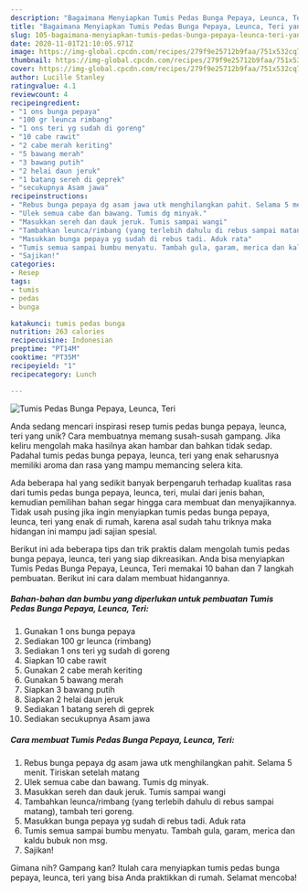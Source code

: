 ```yaml
---
description: "Bagaimana Menyiapkan Tumis Pedas Bunga Pepaya, Leunca, Teri yang Menggugah Selera"
title: "Bagaimana Menyiapkan Tumis Pedas Bunga Pepaya, Leunca, Teri yang Menggugah Selera"
slug: 105-bagaimana-menyiapkan-tumis-pedas-bunga-pepaya-leunca-teri-yang-menggugah-selera
date: 2020-11-01T21:10:05.971Z
image: https://img-global.cpcdn.com/recipes/279f9e25712b9faa/751x532cq70/tumis-pedas-bunga-pepaya-leunca-teri-foto-resep-utama.jpg
thumbnail: https://img-global.cpcdn.com/recipes/279f9e25712b9faa/751x532cq70/tumis-pedas-bunga-pepaya-leunca-teri-foto-resep-utama.jpg
cover: https://img-global.cpcdn.com/recipes/279f9e25712b9faa/751x532cq70/tumis-pedas-bunga-pepaya-leunca-teri-foto-resep-utama.jpg
author: Lucille Stanley
ratingvalue: 4.1
reviewcount: 4
recipeingredient:
- "1 ons bunga pepaya"
- "100 gr leunca rimbang"
- "1 ons teri yg sudah di goreng"
- "10 cabe rawit"
- "2 cabe merah keriting"
- "5 bawang merah"
- "3 bawang putih"
- "2 helai daun jeruk"
- "1 batang sereh di geprek"
- "secukupnya Asam jawa"
recipeinstructions:
- "Rebus bunga pepaya dg asam jawa utk menghilangkan pahit. Selama 5 menit. Tiriskan setelah matang"
- "Ulek semua cabe dan bawang. Tumis dg minyak."
- "Masukkan sereh dan dauk jeruk. Tumis sampai wangi"
- "Tambahkan leunca/rimbang (yang terlebih dahulu di rebus sampai matang), tambah teri goreng."
- "Masukkan bunga pepaya yg sudah di rebus tadi. Aduk rata"
- "Tumis semua sampai bumbu menyatu. Tambah gula, garam, merica dan kaldu bubuk non msg."
- "Sajikan!"
categories:
- Resep
tags:
- tumis
- pedas
- bunga

katakunci: tumis pedas bunga 
nutrition: 263 calories
recipecuisine: Indonesian
preptime: "PT14M"
cooktime: "PT35M"
recipeyield: "1"
recipecategory: Lunch

---
```



![Tumis Pedas Bunga Pepaya, Leunca, Teri](https://img-global.cpcdn.com/recipes/279f9e25712b9faa/751x532cq70/tumis-pedas-bunga-pepaya-leunca-teri-foto-resep-utama.jpg)

Anda sedang mencari inspirasi resep tumis pedas bunga pepaya, leunca, teri yang unik? Cara membuatnya memang susah-susah gampang. Jika keliru mengolah maka hasilnya akan hambar dan bahkan tidak sedap. Padahal tumis pedas bunga pepaya, leunca, teri yang enak seharusnya memiliki aroma dan rasa yang mampu memancing selera kita.



Ada beberapa hal yang sedikit banyak berpengaruh terhadap kualitas rasa dari tumis pedas bunga pepaya, leunca, teri, mulai dari jenis bahan, kemudian pemilihan bahan segar hingga cara membuat dan menyajikannya. Tidak usah pusing jika ingin menyiapkan tumis pedas bunga pepaya, leunca, teri yang enak di rumah, karena asal sudah tahu triknya maka hidangan ini mampu jadi sajian spesial.


Berikut ini ada beberapa tips dan trik praktis dalam mengolah tumis pedas bunga pepaya, leunca, teri yang siap dikreasikan. Anda bisa menyiapkan Tumis Pedas Bunga Pepaya, Leunca, Teri memakai 10 bahan dan 7 langkah pembuatan. Berikut ini cara dalam membuat hidangannya.

<!--inarticleads1-->

##### Bahan-bahan dan bumbu yang diperlukan untuk pembuatan Tumis Pedas Bunga Pepaya, Leunca, Teri:

1. Gunakan 1 ons bunga pepaya
1. Sediakan 100 gr leunca (rimbang)
1. Sediakan 1 ons teri yg sudah di goreng
1. Siapkan 10 cabe rawit
1. Gunakan 2 cabe merah keriting
1. Gunakan 5 bawang merah
1. Siapkan 3 bawang putih
1. Siapkan 2 helai daun jeruk
1. Sediakan 1 batang sereh di geprek
1. Sediakan secukupnya Asam jawa




<!--inarticleads2-->

##### Cara membuat Tumis Pedas Bunga Pepaya, Leunca, Teri:

1. Rebus bunga pepaya dg asam jawa utk menghilangkan pahit. Selama 5 menit. Tiriskan setelah matang
1. Ulek semua cabe dan bawang. Tumis dg minyak.
1. Masukkan sereh dan dauk jeruk. Tumis sampai wangi
1. Tambahkan leunca/rimbang (yang terlebih dahulu di rebus sampai matang), tambah teri goreng.
1. Masukkan bunga pepaya yg sudah di rebus tadi. Aduk rata
1. Tumis semua sampai bumbu menyatu. Tambah gula, garam, merica dan kaldu bubuk non msg.
1. Sajikan!




Gimana nih? Gampang kan? Itulah cara menyiapkan tumis pedas bunga pepaya, leunca, teri yang bisa Anda praktikkan di rumah. Selamat mencoba!
